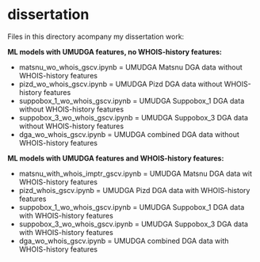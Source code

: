 # dissertation

Files in this directory acompany my dissertation work:

**ML models with UMUDGA features, no WHOIS-history features:**
* matsnu_wo_whois_gscv.ipynb = UMUDGA Matsnu DGA data without WHOIS-history features
* pizd_wo_whois_gscv.ipynb = UMUDGA Pizd DGA data without WHOIS-history features
* suppobox_1_wo_whois_gscv.ipynb = UMUDGA Suppobox_1 DGA data without WHOIS-history features
* suppobox_3_wo_whois_gscv.ipynb = UMUDGA Suppobox_3 DGA data without WHOIS-history features
* dga_wo_whois_gscv.ipynb = UMUDGA combined DGA data without WHOIS-history features

**ML models with UMUDGA features and WHOIS-history features:**

* matsnu_with_whois_imptr_gscv.ipynb = UMUDGA Matsnu DGA data wit WHOIS-history features
* pizd_whois_gscv.ipynb = UMUDGA Pizd DGA data with WHOIS-history features
* suppobox_1_wo_whois_gscv.ipynb = UMUDGA Suppobox_1 DGA data with WHOIS-history features
* suppobox_3_wo_whois_gscv.ipynb = UMUDGA Suppobox_3 DGA data with WHOIS-history features
* dga_wo_whois_gscv.ipynb = UMUDGA combined DGA data with WHOIS-history features
